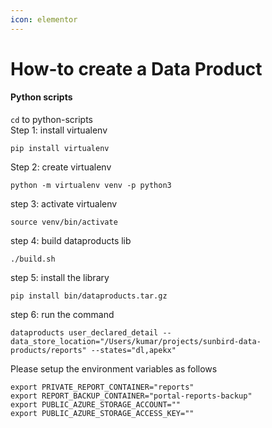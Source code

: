 ```yaml
---
icon: elementor
---
```


# How-to create a Data Product

#### Python scripts <a href="#how-tocreateadataproduct-pythonscripts" id="how-tocreateadataproduct-pythonscripts"></a>

`cd` to python-scripts\
Step 1:  install virtualenv

```
pip install virtualenv
```

Step 2: create virtualenv

```
python -m virtualenv venv -p python3
```

step 3: activate virtualenv

```
source venv/bin/activate
```

step 4: build dataproducts lib

```
./build.sh
```

step 5: install the library

```
pip install bin/dataproducts.tar.gz
```

step 6: run the command

```
dataproducts user_declared_detail --data_store_location="/Users/kumar/projects/sunbird-data-products/reports" --states="dl,apekx"
```

Please setup the environment variables as follows

```
export PRIVATE_REPORT_CONTAINER="reports"
export REPORT_BACKUP_CONTAINER="portal-reports-backup"
export PUBLIC_AZURE_STORAGE_ACCOUNT=""
export PUBLIC_AZURE_STORAGE_ACCESS_KEY=""
```
